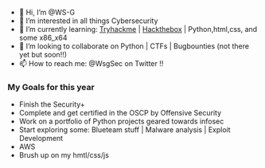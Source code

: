 - 👋 Hi, I’m @WS-G
- 👀 I’m interested in all things Cybersecurity 
- 🌱 I’m currently learning: [Tryhackme](https://tryhackme.com) | [Hackthebox](https://Hackthebox.eu) | Python,html,css, and some x86_x64    
- 💞️ I’m looking to collaborate on Python | CTFs | Bugbounties (not there yet but soon!!) 
- 📫 How to reach me: @WsgSec on Twitter !! 

### My Goals for this year 
 
- Finish the Security+ 
- Complete and get certified in the OSCP by Offensive Security
- Work on a portfolio of Python projects geared towards infosec
- Start exploring some: Blueteam stuff | Malware analysis | Exploit Development      
- AWS  
- Brush up on my hmtl/css/js 
